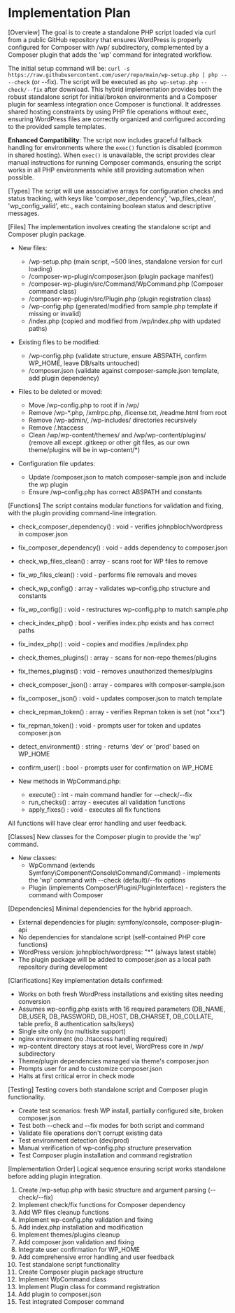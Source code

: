 # Implementation Plan

[Overview]
The goal is to create a standalone PHP script loaded via curl from a public GitHub repository that ensures WordPress is properly configured for Composer with /wp/ subdirectory, complemented by a Composer plugin that adds the 'wp' command for integrated workflow.

The initial setup command will be: `curl -s https://raw.githubusercontent.com/user/repo/main/wp-setup.php | php -- --check` (or --fix). The script will be executed as `php wp-setup.php --check/--fix` after download. This hybrid implementation provides both the robust standalone script for initial/broken environments and a Composer plugin for seamless integration once Composer is functional. It addresses shared hosting constraints by using PHP file operations without exec, ensuring WordPress files are correctly organized and configured according to the provided sample templates.

**Enhanced Compatibility**: The script now includes graceful fallback handling for environments where the `exec()` function is disabled (common in shared hosting). When `exec()` is unavailable, the script provides clear manual instructions for running Composer commands, ensuring the script works in all PHP environments while still providing automation when possible.

[Types]
The script will use associative arrays for configuration checks and status tracking, with keys like 'composer_dependency', 'wp_files_clean', 'wp_config_valid', etc., each containing boolean status and descriptive messages.

[Files]
The implementation involves creating the standalone script and Composer plugin package.

- New files:
  - /wp-setup.php (main script, ~500 lines, standalone version for curl loading)
  - /composer-wp-plugin/composer.json (plugin package manifest)
  - /composer-wp-plugin/src/Command/WpCommand.php (Composer command class)
  - /composer-wp-plugin/src/Plugin.php (plugin registration class)
  - /wp-config.php (generated/modified from sample.php template if missing or invalid)
  - /index.php (copied and modified from /wp/index.php with updated paths)

- Existing files to be modified:
  - /wp-config.php (validate structure, ensure ABSPATH, confirm WP_HOME, leave DB/salts untouched)
  - /composer.json (validate against composer-sample.json template, add plugin dependency)

- Files to be deleted or moved:
  - Move /wp-config.php to root if in /wp/
  - Remove /wp-*.php, /xmlrpc.php, /license.txt, /readme.html from root
  - Remove /wp-admin/, /wp-includes/ directories recursively
  - Remove /.htaccess
  - Clean /wp/wp-content/themes/ and /wp/wp-content/plugins/ (remove all except .gitkeep or other git files, as our own theme/plugins will be in wp-content/*)

- Configuration file updates:
  - Update /composer.json to match composer-sample.json and include the wp plugin
  - Ensure /wp-config.php has correct ABSPATH and constants

[Functions]
The script contains modular functions for validation and fixing, with the plugin providing command-line integration.

  - check_composer_dependency() : void - verifies johnpbloch/wordpress in composer.json
  - fix_composer_dependency() : void - adds dependency to composer.json
  - check_wp_files_clean() : array - scans root for WP files to remove
  - fix_wp_files_clean() : void - performs file removals and moves
  - check_wp_config() : array - validates wp-config.php structure and constants
  - fix_wp_config() : void - restructures wp-config.php to match sample.php
  - check_index_php() : bool - verifies index.php exists and has correct paths
  - fix_index_php() : void - copies and modifies /wp/index.php
  - check_themes_plugins() : array - scans for non-repo themes/plugins
  - fix_themes_plugins() : void - removes unauthorized themes/plugins
  - check_composer_json() : array - compares with composer-sample.json
  - fix_composer_json() : void - updates composer.json to match template
  - check_repman_token() : array - verifies Repman token is set (not "xxx")
  - fix_repman_token() : void - prompts user for token and updates composer.json
  - detect_environment() : string - returns 'dev' or 'prod' based on WP_HOME
  - confirm_user() : bool - prompts user for confirmation on WP_HOME

- New methods in WpCommand.php:
  - execute() : int - main command handler for --check/--fix
  - run_checks() : array - executes all validation functions
  - apply_fixes() : void - executes all fix functions

All functions will have clear error handling and user feedback.

[Classes]
New classes for the Composer plugin to provide the 'wp' command.

- New classes:
  - WpCommand (extends Symfony\Component\Console\Command\Command) - implements the 'wp' command with --check (default)/--fix options
  - Plugin (implements Composer\Plugin\PluginInterface) - registers the command with Composer

[Dependencies]
Minimal dependencies for the hybrid approach.

- External dependencies for plugin: symfony/console, composer-plugin-api
- No dependencies for standalone script (self-contained PHP core functions)
- WordPress version: johnpbloch/wordpress: "*" (always latest stable)
- The plugin package will be added to composer.json as a local path repository during development

[Clarifications]
Key implementation details confirmed:

- Works on both fresh WordPress installations and existing sites needing conversion
- Assumes wp-config.php exists with 16 required parameters (DB_NAME, DB_USER, DB_PASSWORD, DB_HOST, DB_CHARSET, DB_COLLATE, table prefix, 8 authentication salts/keys)
- Single site only (no multisite support)
- nginx environment (no .htaccess handling required)
- wp-content directory stays at root level, WordPress core in /wp/ subdirectory
- Theme/plugin dependencies managed via theme's composer.json
- Prompts user for <website-slug> and <website-repo-slug> to customize composer.json
- Halts at first critical error in check mode

[Testing]
Testing covers both standalone script and Composer plugin functionality.

- Create test scenarios: fresh WP install, partially configured site, broken composer.json
- Test both --check and --fix modes for both script and command
- Validate file operations don't corrupt existing data
- Test environment detection (dev/prod)
- Manual verification of wp-config.php structure preservation
- Test Composer plugin installation and command registration

[Implementation Order]
Logical sequence ensuring script works standalone before adding plugin integration.

1. Create /wp-setup.php with basic structure and argument parsing (--check/--fix)
2. Implement check/fix functions for Composer dependency
3. Add WP files cleanup functions
4. Implement wp-config.php validation and fixing
5. Add index.php installation and modification
6. Implement themes/plugins cleanup
7. Add composer.json validation and fixing
8. Integrate user confirmation for WP_HOME
9. Add comprehensive error handling and user feedback
10. Test standalone script functionality
11. Create Composer plugin package structure
12. Implement WpCommand class
13. Implement Plugin class for command registration
14. Add plugin to composer.json
15. Test integrated Composer command
